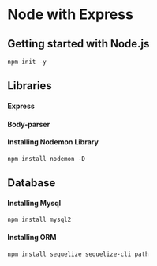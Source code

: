 # Node with Express

## Getting started with Node.js

```
npm init -y
```

## Libraries
#### Express
#### Body-parser

#### Installing Nodemon Library
```
npm install nodemon -D
```

## Database
#### Installing Mysql
```
npm install mysql2
```

#### Installing ORM
```
npm install sequelize sequelize-cli path
```



